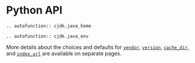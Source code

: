 # Python API

<!--
This file is part of cjdk.
Copyright 2022, Board of Regents of the University of Wisconsin System
SPDX-License-Identifier: MIT
--->

```{eval-rst}
.. autofunction:: cjdk.java_home
```

```{eval-rst}
.. autofunction:: cjdk.java_env
```

More details about the choices and defaults for [`vendor`](./vendors.md),
[`version`](./versions.md), [`cache_dir`](./cachedir.md), and
[`index_url`](./jdk-index.md) are available on separate pages.
